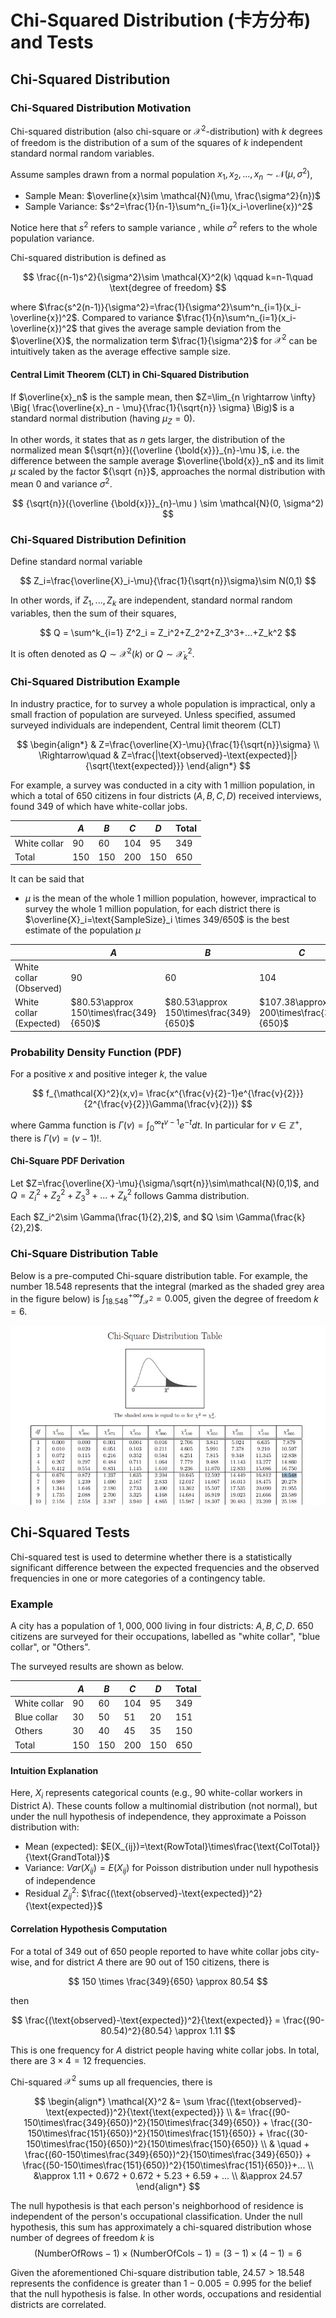 # Chi-Squared Distribution (卡方分布) and Tests

## Chi-Squared Distribution

### Chi-Squared Distribution Motivation

Chi-squared distribution (also chi-square or $\mathcal{X}^2$-distribution) with $k$ degrees of freedom is the distribution of a sum of the squares of $k$ independent standard normal random variables.

Assume samples drawn from a normal population $x_1,x_2, ..., x_n \sim \mathcal{N}(\mu, \sigma^2)$,

* Sample Mean: $\overline{x}\sim \mathcal{N}(\mu, \frac{\sigma^2}{n})$
* Sample Variance: $s^2=\frac{1}{n-1}\sum^n_{i=1}(x_i-\overline{x})^2$

Notice here that $s^2$ refers to sample variance , while $\sigma^2$ refers to the whole population variance.

Chi-squared distribution is defined as

$$
\frac{(n-1)s^2}{\sigma^2}\sim \mathcal{X}^2(k) \qquad
k=n-1\quad \text{degree of freedom}
$$

where $\frac{s^2(n-1)}{\sigma^2}=\frac{1}{\sigma^2}\sum^n_{i=1}(x_i-\overline{x})^2$.
Compared to variance $\frac{1}{n}\sum^n_{i=1}(x_i-\overline{x})^2$ that gives the average sample deviation from the $\overline{X}$, the normalization term $\frac{1}{\sigma^2}$ for $\mathcal{X}^2$ can be intuitively taken as the average effective sample size.

#### Central Limit Theorem (CLT) in Chi-Squared Distribution

If $\overline{x}_n$ is the sample mean, then $Z=\lim_{n \rightarrow \infty} \Big( \frac{\overline{x}_n - \mu}{\frac{1}{\sqrt{n}} \sigma} \Big)$ is a standard normal distribution (having $\mu_{Z}=0$).

In other words, it states that as $n$ gets larger, the distribution of the normalized mean ${\sqrt{n}}({\overline {\bold{x}}}_{n}-\mu )$, i.e. the difference between the sample average $\overline{\bold{x}}_n$ and its limit $\mu$ scaled by the factor ${\sqrt {n}}$, approaches the normal distribution with mean $0$ and variance $\sigma^{2}$.

$$
{\sqrt{n}}({\overline {\bold{x}}}_{n}-\mu ) \sim \mathcal{N}(0, \sigma^2)
$$

### Chi-Squared Distribution Definition

Define standard normal variable

$$
Z_i=\frac{\overline{X}_i-\mu}{\frac{1}{\sqrt{n}}\sigma}\sim N(0,1)
$$

In other words, if $Z_1, ..., Z_k$ are independent, standard normal random variables, then the sum of their squares,

$$
Q = \sum^k_{i=1} Z^2_i =
Z_i^2+Z_2^2+Z_3^3+...+Z_k^2
$$

It is often denoted as $Q \sim \mathcal{X}^2(k)$ or  $Q \sim \mathcal{X}^2_k$.

### Chi-Squared Distribution Example

In industry practice, for to survey a whole population is impractical, only a small fraction of population are surveyed.
Unless specified, assumed surveyed individuals are independent, Central limit theorem (CLT)

$$
\begin{align*}
    & Z=\frac{\overline{X}-\mu}{\frac{1}{\sqrt{n}}\sigma} \\
    \Rightarrow\quad & Z=\frac{|\text{observed}-\text{expected}|}{\sqrt{\text{expected}}}
\end{align*}
$$

For example, a survey was conducted in a city with 1 million population, in which a total of $650$ citizens in four districts ($A,B,C,D$) received interviews, found $349$ of which have white-collar jobs.

||$A$|$B$|$C$|$D$|Total|
|-|-|-|-|-|-|
|White collar|$90$|$60$|$104$|$95$|$349$|
|Total|$150$|$150$|$200$|$150$|$650$|

It can be said that

* $\mu$ is the mean of the whole 1 million population, however, impractical to survey the whole 1 million population, for each district there is $\overline{X}_i=\text{SampleSize}_i \times 349/650$ is the best estimate of the population $\mu$

||$A$|$B$|$C$|$D$|
|-|-|-|-|-|
|White collar (Observed)|$90$|$60$|$104$|$95$|
|White collar (Expected)|$80.53\approx 150\times\frac{349}{650}$|$80.53\approx 150\times\frac{349}{650}$|$107.38\approx 200\times\frac{349}{650}$|$80.53\approx 150\times\frac{349}{650}$|

### Probability Density Function (PDF)

For a positive $x$ and positive integer $k$, the value

$$
f_{\mathcal{X}^2}(x,v)=
\frac{x^{\frac{v}{2}-1}e^{\frac{v}{2}}}{2^{\frac{v}{2}}\Gamma(\frac{v}{2})}
$$

where Gamma function is $\Gamma(v)=\int_0^{\infty}t^{v-1}e^{-t} dt$.
In particular for $v\in\mathbb{Z}^{+}$, there is $\Gamma(v)=(v-1)!$.

#### Chi-Square PDF Derivation

Let $Z=\frac{\overline{X}-\mu}{\sigma/\sqrt{n}}\sim\mathcal{N}(0,1)$, and $Q=Z_i^2+Z_2^2+Z_3^3+...+Z_k^2$ follows Gamma distribution.

Each $Z_i^2\sim \Gamma(\frac{1}{2},2)$, and $Q \sim \Gamma(\frac{k}{2},2)$.

### Chi-Square Distribution Table

Below is a pre-computed Chi-square distribution table.
For example, the number $18.548$ represents that the integral (marked as the shaded grey area in the figure below) is $\int_{18.548}^{+\infty} f_{\mathcal{X}^2} = 0.005$, given the degree of freedom $k=6$.

![chi_square_dist_table](imgs/chi_square_dist_table.png "chi_square_dist_table")

## Chi-Squared Tests

Chi-squared test is used to determine whether there is a statistically significant difference between the expected frequencies and the observed frequencies in one or more categories of a contingency table.

### Example

A city has a population of $1,000,000$ living in four districts: $A,B,C,D$. $650$ citizens are surveyed for their occupations, labelled as "white collar", "blue collar", or "Others".

The surveyed results are shown as below.

||$A$|$B$|$C$|$D$|Total|
|-|-|-|-|-|-|
|White collar|$90$|$60$|$104$|$95$|$349$|
|Blue collar|$30$|$50$|$51$|$20$|$151$|
|Others|$30$|$40$|$45$|$35$|$150$|
|Total|$150$|$150$|$200$|$150$|$650$|

#### Intuition Explanation

Here, $X_i$ represents categorical counts (e.g., $90$ white-collar workers in District A).
These counts follow a multinomial distribution (not normal), but under the null hypothesis of independence, they approximate a Poisson distribution with:

* Mean (expected): $E(X_{ij})=\text{RowTotal}\times\frac{\text{ColTotal}}{\text{GrandTotal}}$
* Variance: $Var(X_{ij})=E(X_{ij})$ for Poisson distribution under null hypothesis of independence
* Residual $Z_{ij}^2$: $\frac{(\text{observed}-\text{expected})^2}{\text{expected}}$

#### Correlation Hypothesis Computation

For a total of $349$ out of $650$ people reported to have white collar jobs city-wise, and for district $A$ there are $90$ out of $150$ citizens, there is

$$
150 \times \frac{349}{650} \approx 80.54
$$

then

$$
\frac{(\text{observed}-\text{expected})^2}{\text{expected}} =
\frac{(90-80.54)^2}{80.54}
\approx 1.11
$$

This is one frequency for $A$ district people having white collar jobs. In total, there are $3 \times 4 = 12$ frequencies.

Chi-squared $\mathcal{X}^2$ sums up all frequencies, there is

$$
\begin{align*}
\mathcal{X}^2 &= \sum \frac{(\text{observed}-\text{expected})^2}{\text{\text{expected}}}
\\ &=
\frac{(90-150\times\frac{349}{650})^2}{150\times\frac{349}{650}}
+
\frac{(30-150\times\frac{151}{650})^2}{150\times\frac{151}{650}}
+
\frac{(30-150\times\frac{150}{650})^2}{150\times\frac{150}{650}}
\\
& \quad +
\frac{(60-150\times\frac{349}{650})^2}{150\times\frac{349}{650}}
+
\frac{(50-150\times\frac{151}{650})^2}{150\times\frac{151}{650}}+...
\\ &\approx
1.11 + 0.672 + 0.672 + 5.23 + 6.59 + ...
\\ &\approx 24.57
\end{align*}
$$

The null hypothesis is that each person's neighborhood of residence is independent of the person's occupational classification.
Under the null hypothesis, this sum has approximately a chi-squared distribution whose number of degrees of freedom $k$ is
$$
(\text{NumberOfRows}-1) \times (\text{NumberOfCols}-1) =
(3-1)\times(4-1)=6
$$

Given the aforementioned Chi-square distribution table, $24.57 > 18.548$ represents the confidence is greater than $1-0.005=0.995$ for the belief that the null hypothesis is false. In other words, occupations and residential districts are correlated.
